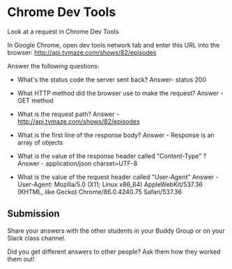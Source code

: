 # Chrome Dev Tools

Look at a request in Chrome Dev Tools

In Google Chrome, open dev tools network tab and enter this URL into the browser: http://api.tvmaze.com/shows/82/episodes

Answer the following questions:

- What's the status code the server sent back?
Answer- status 200

- What HTTP method did the browser use to make the request?
Answer - GET method

- What is the request path?
Answer - http://api.tvmaze.com/shows/82/episodes

- What is the first line of the response body?
Answer - Response is an array of objects

- What is the value of the response header called "Content-Type" ?
Answer - application/json charset=UTF-8

- What is the value of the request header called "User-Agent"
Answer - User-Agent: Mozilla/5.0 (X11; Linux x86_64) AppleWebKit/537.36 (KHTML, like Gecko) Chrome/86.0.4240.75 Safari/537.36

## Submission

Share your answers with the other students in your Buddy Group or on your Slack class channel.

Did you get different answers to other people? Ask them how they worked them out!
